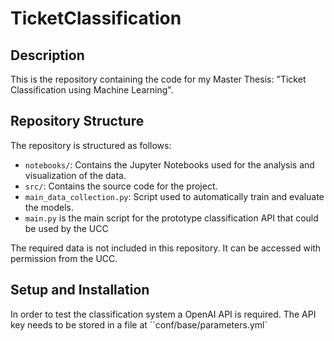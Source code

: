 # TicketClassification

## Description

This is the repository containing the code for my Master Thesis: "Ticket Classification using Machine Learning".

## Repository Structure

The repository is structured as follows:
- ``notebooks/``: Contains the Jupyter Notebooks used for the analysis and visualization of the data.
- ``src/``: Contains the source code for the project.
- ``main_data_collection.py``: Script used to automatically train and evaluate the models.
- ``main.py`` is the main script for the prototype classification API that could be used by the UCC

The required data is not included in this repository. It can be accessed with permission from the UCC.

## Setup and Installation

In order to test the classification system a OpenAI API is required.
The API key needs to be stored in a file at ``conf/base/parameters.yml`



